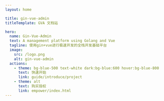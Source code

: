 ```yaml
---
layout: home

title: gin-vue-admin
titleTemplate: GVA 文档站

hero:
  name: Gin-Vue-Admin
  text: A management platform using Golang and Vue
  tagline: 使用gin+vue进行极速开发的全栈开发基础平台
  image:
    src: /logo.png
    alt: gin-vue-admin
  actions:
    - theme: bg-blue-500 text-white dark:bg-blue:600 hover:bg-blue-800 border border-blue-900
      text: 快速开始
      link: guide/introduce/project
    - theme: alt
      text: 购买授权
      link: empower/index.html
---
```

<script setup>
import HomeCompanyGroup from '/@theme/components/HomeCompanyGroup.vue';
import HomeCenterAd from '/@theme/components/HomeCenterAd.vue';
import Quicks from "/@theme/components/quicks.vue"
import Liuliang from "/@theme/components/liuliang.vue"
</script>
<Quicks/>
<Liuliang></Liuliang>
<HomeCompanyGroup/>


[//]: # (<IndexMounted />)
